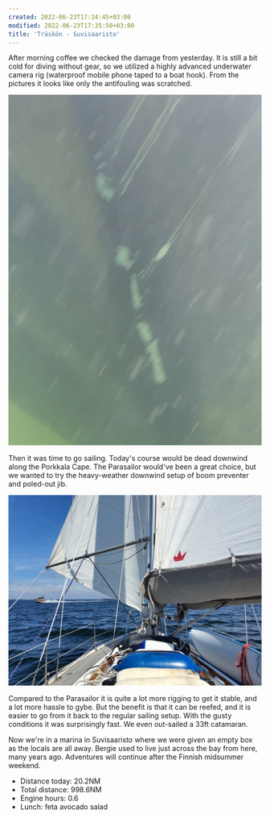 ```yaml
---
created: 2022-06-23T17:24:45+03:00
modified: 2022-06-23T17:35:50+03:00
title: 'Träskön - Suvisaaristo'
---
```


After morning coffee we checked the damage from yesterday. It is still a bit cold for diving without gear, so we utilized a highly advanced underwater camera rig (waterproof mobile phone taped to a boat hook). From the pictures it looks like only the antifouling was scratched.

![Image](../2022/3a5bb498aba82c3690f8577d18892f52.jpg) 

Then it was time to go sailing. Today's course would be dead downwind along the Porkkala Cape. The Parasailor would've been a great choice, but we wanted to try the heavy-weather downwind setup of boom preventer and poled-out jib.

![Image](../2022/e52e1635c7fc04fde2c21e36ce30aa25.jpg) 

Compared to the Parasailor it is quite a lot more rigging to get it stable, and a lot more hassle to gybe. But the benefit is that it can be reefed, and it is easier to go from it back to the regular sailing setup. With the gusty conditions it was surprisingly fast. We even out-sailed a 33ft catamaran.

Now we're in a marina in Suvisaaristo where we were given an empty box as the locals are all away. Bergie used to live just across the bay from here, many years ago. Adventures will continue after the Finnish midsummer weekend.

* Distance today: 20.2NM
* Total distance: 998.6NM
* Engine hours: 0.6
* Lunch: feta avocado salad
